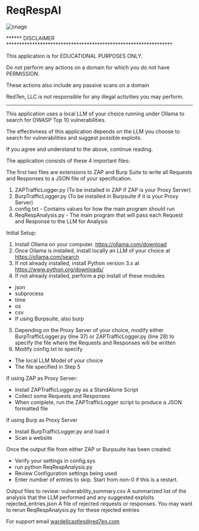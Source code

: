 # ReqRespAI

![image](https://github.com/user-attachments/assets/cbcaf5d4-53a1-49d6-95d9-d99c86e9081b)


****** DISCLAIMER ****************************************************************

This application is for EDUCATIONAL PURPOSES ONLY.                           

Do not perform any actions on a domain for which you do not have PERMISSION. 

These actions also include any passive scans on a domain                     

Red7en, LLC is not responsible for any illegal activities you may perform.   

**********************************************************************************

This application uses a local LLM of your choice running under Ollama to search for OWASP Top 10 vulnerabilities.  

The effectivness of this application depends on the LLM you choose to search for vulnerabilities and suggest possible exploits.

If you agree and understand to the above, continue reading.

The application consists of these 4 important files:

The first two files are extensions to ZAP and Burp Suite to write all Requests
and Responses to a JSON file of your specification.
1) ZAPTrafficLogger.py  (To be installed in ZAP if ZAP is your Proxy Server)
2) BurpTrafficLogger.py (To be installed in Burpsuite if it is your Proxy Server)
3) config.txt - Contains values for how the main program should run
4) ReqRespAnalysis.py - The main program that will pass each Request and Response to the LLM for Analysis

Initial Setup:

1) Install Ollama on your computer.  https://ollama.com/download
2) Once Ollama is installed, install locally an LLM of your choice at https://ollama.com/search
3) If not already installed, install Python version 3.x at https://www.python.org/downloads/
4) If not already installed, perform a pip install of these modules
  * json 
  * subprocess
  * time
  * os
  * csv  
  * If using Burpsuite, also burp
5) Depending on the Proxy Server of your choice, modify either BurpTrafficLogger.py (line 37) or ZAPTrafficLogger.py (line 28) to specify the file where the Requests and Responses will be written
6) Modify config.txt to specify 
  * The local LLM Model of your choice 
  * The file specified in Step 5


If using ZAP as Proxy Server:
* Install ZAPTrafficLogger.py as a StandAlone Script
* Collect some Requests and Responses
* When complete, run the ZAPTrafficLogger script to produce a JSON formatted file

If using Burp as Proxy Server
* Install BurpTrafficLogger.py and load it
* Scan a website

Once the output file from either ZAP or Burpsuite has been created:
* Verify your settings in config.sys
* run python ReqRespAnalysis.py
* Review Configuration settings being used
* Enter number of entries to skip.  Start from non-0 if this is a restart.

Output files to review:
vulnerability_summary.csv 
    A summarized list of the analysis that the LLM performed and any suggested exploits
rejected_entries.json
    A file of rejected requests or responses.
    You may want to rerun ReqRespAnalysis.py for these rejected entries


For support email wardellcastles@red7en.com
